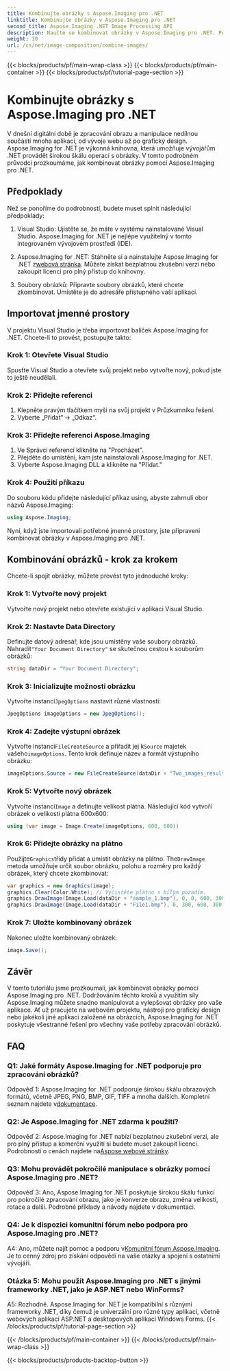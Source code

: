 ```yaml
---
title: Kombinujte obrázky s Aspose.Imaging pro .NET
linktitle: Kombinujte obrázky v Aspose.Imaging pro .NET
second_title: Aspose.Imaging .NET Image Processing API
description: Naučte se kombinovat obrázky v Aspose.Imaging pro .NET. Podrobný průvodce výkonným zpracováním obrazu.
weight: 10
url: /cs/net/image-composition/combine-images/
---
```


{{< blocks/products/pf/main-wrap-class >}}
{{< blocks/products/pf/main-container >}}
{{< blocks/products/pf/tutorial-page-section >}}

# Kombinujte obrázky s Aspose.Imaging pro .NET

V dnešní digitální době je zpracování obrazu a manipulace nedílnou součástí mnoha aplikací, od vývoje webu až po grafický design. Aspose.Imaging for .NET je výkonná knihovna, která umožňuje vývojářům .NET provádět širokou škálu operací s obrázky. V tomto podrobném průvodci prozkoumáme, jak kombinovat obrázky pomocí Aspose.Imaging pro .NET. 

## Předpoklady

Než se ponoříme do podrobností, budete muset splnit následující předpoklady:

1. Visual Studio: Ujistěte se, že máte v systému nainstalované Visual Studio. Aspose.Imaging for .NET je nejlépe využitelný v tomto integrovaném vývojovém prostředí (IDE).

2.  Aspose.Imaging for .NET: Stáhněte si a nainstalujte Aspose.Imaging for .NET z[webová stránka](https://releases.aspose.com/imaging/net/). Můžete získat bezplatnou zkušební verzi nebo zakoupit licenci pro plný přístup do knihovny.

3. Soubory obrázků: Připravte soubory obrázků, které chcete zkombinovat. Umístěte je do adresáře přístupného vaší aplikaci.

## Importovat jmenné prostory

V projektu Visual Studio je třeba importovat balíček Aspose.Imaging for .NET. Chcete-li to provést, postupujte takto:

### Krok 1: Otevřete Visual Studio

Spusťte Visual Studio a otevřete svůj projekt nebo vytvořte nový, pokud jste to ještě neudělali.

### Krok 2: Přidejte referenci

1. Klepněte pravým tlačítkem myši na svůj projekt v Průzkumníku řešení.
2. Vyberte „Přidat“ -> „Odkaz“.

### Krok 3: Přidejte referenci Aspose.Imaging

1. Ve Správci referencí klikněte na "Procházet".
2. Přejděte do umístění, kam jste nainstalovali Aspose.Imaging for .NET.
3. Vyberte Aspose.Imaging DLL a klikněte na "Přidat."

### Krok 4: Použití příkazu

Do souboru kódu přidejte následující příkaz using, abyste zahrnuli obor názvů Aspose.Imaging:

```csharp
using Aspose.Imaging;
```

Nyní, když jste importovali potřebné jmenné prostory, jste připraveni kombinovat obrázky v Aspose.Imaging pro .NET.

## Kombinování obrázků - krok za krokem

Chcete-li spojit obrázky, můžete provést tyto jednoduché kroky:

### Krok 1: Vytvořte nový projekt

Vytvořte nový projekt nebo otevřete existující v aplikaci Visual Studio.

### Krok 2: Nastavte Data Directory

 Definujte datový adresář, kde jsou umístěny vaše soubory obrázků. Nahradit`"Your Document Directory"` se skutečnou cestou k souborům obrázků:

```csharp
string dataDir = "Your Document Directory";
```

### Krok 3: Inicializujte možnosti obrázku

 Vytvořte instanci`JpegOptions` nastavit různé vlastnosti:

```csharp
JpegOptions imageOptions = new JpegOptions();
```

### Krok 4: Zadejte výstupní obrázek

 Vytvořte instanci`FileCreateSource` a přiřadit jej k`Source` majetek vašeho`imageOptions`. Tento krok definuje název a formát výstupního obrázku:

```csharp
imageOptions.Source = new FileCreateSource(dataDir + "Two_images_result_out.bmp", false);
```

### Krok 5: Vytvořte nový obrázek

 Vytvořte instanci`Image` a definujte velikost plátna. Následující kód vytvoří obrázek o velikosti plátna 600x600:

```csharp
using (var image = Image.Create(imageOptions, 600, 600))
```

### Krok 6: Přidejte obrázky na plátno

 Použijte`Graphics`třídy přidat a umístit obrázky na plátno. The`DrawImage` metoda umožňuje určit soubor obrázku, polohu a rozměry pro každý obrázek, který chcete zkombinovat:

```csharp
var graphics = new Graphics(image);
graphics.Clear(Color.White); // Vyčistěte plátno s bílým pozadím.
graphics.DrawImage(Image.Load(dataDir + "sample_1.bmp"), 0, 0, 600, 300); // První obrázek.
graphics.DrawImage(Image.Load(dataDir + "File1.bmp"), 0, 300, 600, 300);    // Druhý obrázek.
```

### Krok 7: Uložte kombinovaný obrázek

Nakonec uložte kombinovaný obrázek:

```csharp
image.Save();
```

## Závěr

V tomto tutoriálu jsme prozkoumali, jak kombinovat obrázky pomocí Aspose.Imaging pro .NET. Dodržováním těchto kroků a využitím síly Aspose.Imaging můžete snadno manipulovat a vylepšovat obrázky pro vaše aplikace. Ať už pracujete na webovém projektu, nástroji pro grafický design nebo jakékoli jiné aplikaci založené na obrázcích, Aspose.Imaging for .NET poskytuje všestranné řešení pro všechny vaše potřeby zpracování obrázků.

## FAQ

### Q1: Jaké formáty Aspose.Imaging for .NET podporuje pro zpracování obrázků?

 Odpověď 1: Aspose.Imaging for .NET podporuje širokou škálu obrazových formátů, včetně JPEG, PNG, BMP, GIF, TIFF a mnoha dalších. Kompletní seznam najdete v[dokumentace](https://reference.aspose.com/imaging/net/).

### Q2: Je Aspose.Imaging for .NET zdarma k použití?

 Odpověď 2: Aspose.Imaging for .NET nabízí bezplatnou zkušební verzi, ale pro plný přístup a komerční využití si budete muset zakoupit licenci. Podrobnosti o cenách najdete na[Aspose webové stránky](https://purchase.aspose.com/buy).

### Q3: Mohu provádět pokročilé manipulace s obrázky pomocí Aspose.Imaging pro .NET?

Odpověď 3: Ano, Aspose.Imaging for .NET poskytuje širokou škálu funkcí pro pokročilé zpracování obrazu, jako je konverze obrazu, změna velikosti, rotace a další. Podrobné příklady a návody najdete v dokumentaci.

### Q4: Je k dispozici komunitní fórum nebo podpora pro Aspose.Imaging pro .NET?

 A4: Ano, můžete najít pomoc a podporu v[Komunitní fórum Aspose.Imaging](https://forum.aspose.com/). Je to cenný zdroj pro získání odpovědí na vaše otázky a spojení s ostatními vývojáři.

### Otázka 5: Mohu použít Aspose.Imaging pro .NET s jinými frameworky .NET, jako je ASP.NET nebo WinForms?

A5: Rozhodně. Aspose.Imaging for .NET je kompatibilní s různými frameworky .NET, díky čemuž je univerzální pro různé typy aplikací, včetně webových aplikací ASP.NET a desktopových aplikací Windows Forms.
{{< /blocks/products/pf/tutorial-page-section >}}

{{< /blocks/products/pf/main-container >}}
{{< /blocks/products/pf/main-wrap-class >}}

{{< blocks/products/products-backtop-button >}}
